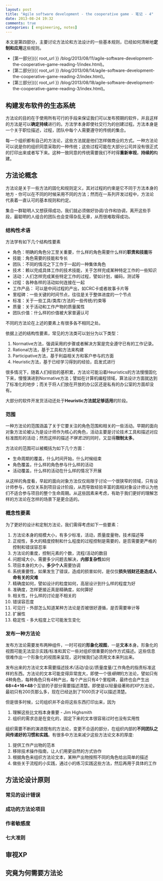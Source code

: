 ```yaml
---
layout: post
title: "Agile software development - the cooperative game - 笔记 - 4"
date: 2013-08-24 19:32
comments: true
categories: [ engineering, notes]
---
```


本文是第四部分，主要讨论方法论和方法设计的一些基本规则，已经如何清晰地**定制和应用**这些规则。

- [第一部分]({{ root_url }} /blog/2013/08/11/agile-software-development-the-cooperative-game-reading-1/index.html)。
- [第二部分]({{ root_url }} /blog/2013/08/14/agile-software-development-the-cooperative-game-reading-2/index.html)。
- [第三部分]({{ root_url }} /blog/2013/08/18/agile-software-development-the-cooperative-game-reading-3/index.html)。

<!--more-->

## 构建发布软件的生态系统

方法论的目的在于使用所有可行的手段来保证我们可以发布预期的软件，并且这样的方法是可以**确定持续**进行的。方法学本身即使社交行为的创建过程。方法本身是一个关于职位描述，过程，团队中每个人需要遵守的传统的集合。

每一个组织都有自己的方法论，这些方法就是他们怎样做商业的方式。一种方法论可以说是你的组织同意采取的一种传统；这些过程可能在大部分公司并没有很正式的打印出来或者写下来。这种一致同意的传统需要我们不时得**重新审视**，**持续的**构建。

## 方法论概念

方法论是关于一些方法的固化和规则定义，其对过程的约束是它不同于方法本身的地方 - 你可以在不同的时候采用不同的方法；然而在一系列开发过程中，方法论代表着一直认可的基本规则和约定。

集合一群聪明人又想获得成功，我们就必须做好协调/合作和协调，离开这些手段，最聪明的人组合的团队也会变得杂乱无章，从而很难取得成功。

### 结构性术语

方法学有如下几个结构性要素 

- 角色：明确的角色分工至关重要，什么样的角色需要什么样的**职责和技能**等
- 技能：角色需要的技能和专长  
- 团队：不同的情况之下工作于一起的一种集体角色  
- 技术：赖以完成具体工作的技术技能，关于怎样完成某种特定工作的一些知识  
- 活动：人们怎样完成某些特定工作的过程，譬如计划，编码，测试等  
- 过程：各种各样的活动如何连接在一起  
- 工作产品： 可以是中间过程的产出，如CRC卡或者故事卡片等  
- 里程碑：一些关键的时间节点，往往是关于整体进度的一个节点  
- 标准：关于一些工具/类库/方法的一些传统/约束等  
- 质量：关于活动和工作产物的质量属性  
- 团队价值：什么样的价值被大家普遍认可

不同的方法论在上述的要素上有很多各不相同之处。

依据上述的结构性要素，常见的方法类可以划分为以下类型：

1. Normative方法，强调采用的步骤或者解决方案是完全遵守已有的工作记录。  
1. Rational方法，基于工具和方法来构建  
1. Participative方法，基于利益相关方和客户参与的方面
1. Heuristic方法，基于已经学习得到的经验，启发式进行 

很多情况下，随着人们经验的基积累，方法论可能沿着Heuristics的方法慢慢固化下来，慢慢演进到Normative方法；譬如在计算机编程领域，算法设计方面就达到了标准化的地步；而关于将人们放在开放的办公区还是私有的办公室的方面却没有。

大部分的软件开发货活动还处于**Heuristic方法就足够适用**的阶段。

### 范围

一种方法论的范围涵盖了关于它要关注的角色范围和相关的一些活动。早期的面向对象方法论被认为是设计师作为核心的角色，活动主要是讨论技术工具和描述对应标准图形的活动；然而这样的描述*不够宽泛*的同时，又显得**限制太多**。

方法论的范围可以被概括为如下几个方面：

- 生命周期的覆盖，什么时间开始，什么时候结束  
- 角色覆盖，什么样的角色参与什么样的活动  
- 活动覆盖，什么样的活动在什么样的情况下开展  

从这样的角度看，早起的面向对象方法仅仅局限于讨论一个很狭窄的领域，只有设计师参与，仅仅关系到项目设计阶段，从而导致经验丰富的面相对象设计师认为他们不适合参与项目的整个生命周期。从这些因素来考虑，有助于我们更好的理解怎样的方法论在怎样的场景下是更合适的。

### 概念性要素

为了更好的设计和定制方法论，我们需得考虑如下一些要素：  

1. 方法论本身的规模大小，有多少标准，活动，质量度量物，技术描述等   
1. 正规性，多大的精度控制和什么程度的过程控制是需要的，是否需要更严格的控制和错误容忍率  
1. 方法论的重度，控制元素的个数，流程/活动的数目  
1. 问题域大小，需要多少问题去解决，**内部复杂性**如何  
1. 项目本身的大小，**多少个人**需要协调  
1. 系统重要性，如果发生了错误，造成的损害如何，是仅仅**损失钱财还是造成人命有关的灾难**
1. 精确度如何，譬如设计的粒度如何，高层设计到什么样的程度为好
1. 准确度，怎样更接近真是精确度，如何算好 
1. 相关性，什么样的讨论是不相关的 
1. 错误容忍度 
1. 可见行 - 外部怎么知道某种方法论是否被很好遵循，是否需要审计等  
1. 扩展性  
1. 稳定性 - 多大程度上它可能发生变化 

### 发布一种方法论 

发布方法论需要发布两种组件，一时可视的**形象化视图**，一是**文本**本身。形象化的视图可能无法显示实践/标准和其它一些对组织很重要的协作方式描述。这些信息很难作出一个形象化的视图来呈现，这时候我们必须用文本来列出来。

发布出来的方法论文本需要描述技术/活动/会议/质量度量/工作角色的指责标准这样的东西。方法论的文本可能变得异常庞大，即使一个很*细微*的方法论，譬如只有4种角色，每种角色只有4种产出，每个产出只有4个里程碑，最终也会产生出**68=4+16+48**个互锁的子部分需要描述清楚。即使是以轻量级著称的XP方法论，最初只有200页那么多，现在已经达到了1000页才可以描述清楚。

但是很多时候，公司组织并不会将这些东西打印出来，因为

1. 理解这些比文档本身重要 - Jim Highsmith
1. 组织的需求总是在变化的，固定下来的文本很容易过时也没有实用性

组织需要不断的演进既有的方法论，变更不合适的部分，在组织内部的**不同团队之间传递好的习惯和实践**。有很多中方法来减少这些方法论文本的厚度: 

1. 提供工作产出物的范本  
1. 移除技术操作指南，让人们用更自然的方式协作  
1. 根据角色来组织方法论文本，某种产出物按照不同的角色给出简单的描述    
1. 做些关于流程的小实践，通过小的练习实践这些方法，然后再用于具体的工作  

## 方法论设计原则

### 常见的设计错误

### 成功的方法论项目

### 作者敏感度

### 七大准则


## 审视XP

## 究竟为何需要方法论
